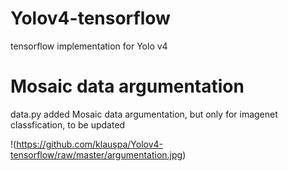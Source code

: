 # Yolov4-tensorflow
tensorflow implementation for Yolo v4

# Mosaic data argumentation
data.py added Mosaic data argumentation, but only for imagenet classfication, to be updated

!(https://github.com/klauspa/Yolov4-tensorflow/raw/master/argumentation.jpg)
